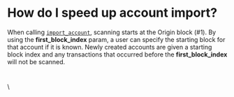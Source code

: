# How do I speed up account import?

When
calling [`import_account`](https://mobilecoin.gitbook.io/full-service-api/api-endpoints/v2/account/account/import_account),
scanning starts at the Origin block (#1). By using the **first_block_index** param, a user can specify the starting
block for that account if it is known. Newly created accounts are given a starting block index and any transactions that
occurred before the **first_block_index** will not be scanned.

###

\
\
